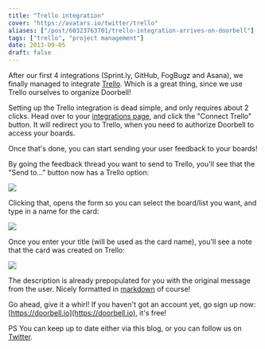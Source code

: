 ```yaml
---
title: "Trello integration"
cover: "https://avatars.io/twitter/trello"
aliases: ["/post/60323763701/trello-integration-arrives-on-doorbell"]
tags: ["trello", "project management"]
date: 2013-09-05
draft: false
---
```


After our first 4 integrations (Sprint.ly, GitHub, FogBugz and Asana), we finally managed to integrate [Trello](https://trello.com/). Which is a great thing, since we use Trello ourselves to organize Doorbell!

<!--more-->

Setting up the Trello integration is dead simple, and only requires about 2 clicks. Head over to your [integrations page](https://doorbell.io/integrations#trello), and click the "Connect Trello" button. It will redirect you to Trello, when you need to authorize Doorbell to access your boards.

Once that's done, you can start sending your user feedback to your boards!

By going the feedback thread you want to send to Trello, you'll see that the "Send to..." button now has a Trello option:

![](/img/integrations/trello/send-to.png)

Clicking that, opens the form so you can select the board/list you want, and type in a name for the card:

![](/img/integrations/trello/form.png)

Once you enter your title (will be used as the card name), you'll see a note that the card was created on Trello:

![](/img/integrations/trello/notes.png)

The description is already prepopulated for you with the original message from the user. Nicely formatted in [markdown](https://daringfireball.net/projects/markdown/) of course!

Go ahead, give it a whirl! If you haven't got an account yet, go sign up now: [https://doorbell.io](https://doorbell.io), it's free!

PS You can keep up to date either via this blog, or you can follow us on [Twitter](https://twitter.com/doorbell_io).

